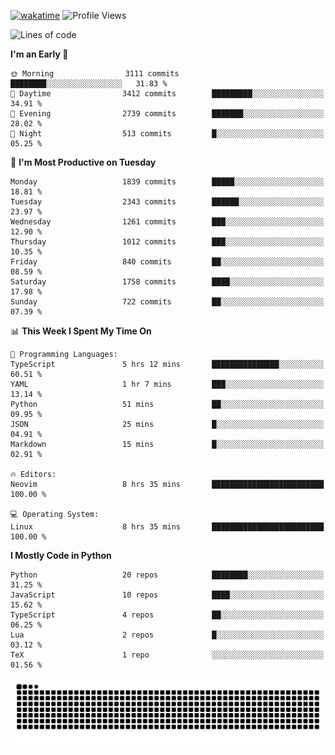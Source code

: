 [![wakatime](https://wakatime.com/badge/user/b920b284-3cde-4cd4-b72e-f7f22d050b16.svg)](https://wakatime.com/@b920b284-3cde-4cd4-b72e-f7f22d050b16)
![Profile Views](http://img.shields.io/badge/Profile%20Views-4586-blue)
<!--START_SECTION:waka-->
![Lines of code](https://img.shields.io/badge/From%20Hello%20World%20I%27ve%20Written-8.8%20million%20lines%20of%20code-blue)

**I'm an Early 🐤** 

```text
🌞 Morning                3111 commits        ████████░░░░░░░░░░░░░░░░░   31.83 % 
🌆 Daytime                3412 commits        █████████░░░░░░░░░░░░░░░░   34.91 % 
🌃 Evening                2739 commits        ███████░░░░░░░░░░░░░░░░░░   28.02 % 
🌙 Night                  513 commits         █░░░░░░░░░░░░░░░░░░░░░░░░   05.25 % 
```
📅 **I'm Most Productive on Tuesday** 

```text
Monday                   1839 commits        █████░░░░░░░░░░░░░░░░░░░░   18.81 % 
Tuesday                  2343 commits        ██████░░░░░░░░░░░░░░░░░░░   23.97 % 
Wednesday                1261 commits        ███░░░░░░░░░░░░░░░░░░░░░░   12.90 % 
Thursday                 1012 commits        ███░░░░░░░░░░░░░░░░░░░░░░   10.35 % 
Friday                   840 commits         ██░░░░░░░░░░░░░░░░░░░░░░░   08.59 % 
Saturday                 1758 commits        ████░░░░░░░░░░░░░░░░░░░░░   17.98 % 
Sunday                   722 commits         ██░░░░░░░░░░░░░░░░░░░░░░░   07.39 % 
```


📊 **This Week I Spent My Time On** 

```text
💬 Programming Languages: 
TypeScript               5 hrs 12 mins       ███████████████░░░░░░░░░░   60.51 % 
YAML                     1 hr 7 mins         ███░░░░░░░░░░░░░░░░░░░░░░   13.14 % 
Python                   51 mins             ██░░░░░░░░░░░░░░░░░░░░░░░   09.95 % 
JSON                     25 mins             █░░░░░░░░░░░░░░░░░░░░░░░░   04.91 % 
Markdown                 15 mins             █░░░░░░░░░░░░░░░░░░░░░░░░   02.91 % 

🔥 Editors: 
Neovim                   8 hrs 35 mins       █████████████████████████   100.00 % 

💻 Operating System: 
Linux                    8 hrs 35 mins       █████████████████████████   100.00 % 
```

**I Mostly Code in Python** 

```text
Python                   20 repos            ████████░░░░░░░░░░░░░░░░░   31.25 % 
JavaScript               10 repos            ████░░░░░░░░░░░░░░░░░░░░░   15.62 % 
TypeScript               4 repos             ██░░░░░░░░░░░░░░░░░░░░░░░   06.25 % 
Lua                      2 repos             █░░░░░░░░░░░░░░░░░░░░░░░░   03.12 % 
TeX                      1 repo              ░░░░░░░░░░░░░░░░░░░░░░░░░   01.56 % 
```




<!--END_SECTION:waka-->
![Snake animation](https://raw.githubusercontent.com/timmypidashev/timmypidashev/main/commits.svg)
